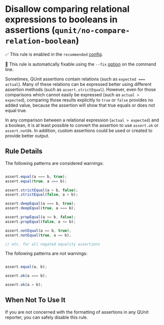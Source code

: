 # Disallow comparing relational expressions to booleans in assertions (`qunit/no-compare-relation-boolean`)

✅ This rule is enabled in the `recommended` [config](https://github.com/platinumazure/eslint-plugin-qunit/blob/master/README.md#configurations).

🔧 This rule is automatically fixable using the `--fix` [option](https://eslint.org/docs/latest/user-guide/command-line-interface#--fix) on the command line.

<!-- end rule header -->

Sometimes, QUnit assertions contain relations (such as `expected === actual`). Many of these relations can be expressed better using different assertion methods (such as `assert.strictEqual`). However, even for those comparisons which cannot easily be expressed (such as `actual > expected`), comparing those results explicitly to `true` or `false` provides no added value, because the assertion will show that true equals or does not equal true.

In any comparison between a relational expression (`actual > expected`) and a boolean, it is at least possible to convert the assertion to use `assert.ok` or `assert.notOk`. In addition, custom assertions could be used or created to provide better output.

## Rule Details

The following patterns are considered warnings:

```js

assert.equal(a === b, true);
assert.equal(true, a === b);

assert.strictEqual(a > b, false);
assert.strictEqual(false, a > b);

assert.deepEqual(a === b, true);
assert.deepEqual(true, a === b);

assert.propEqual(a <= b, false);
assert.propEqual(false, a <= b);

assert.notEqual(a == b, true);
assert.notEqual(true, a == b);

// etc. for all negated equality assertions

```

The following patterns are not warnings:

```js

assert.equal(a, b);

assert.ok(a === b);

assert.ok(a > b);

```

## When Not To Use It

If you are not concerned with the formatting of assertions in any QUnit reporter, you can safely disable this rule.
